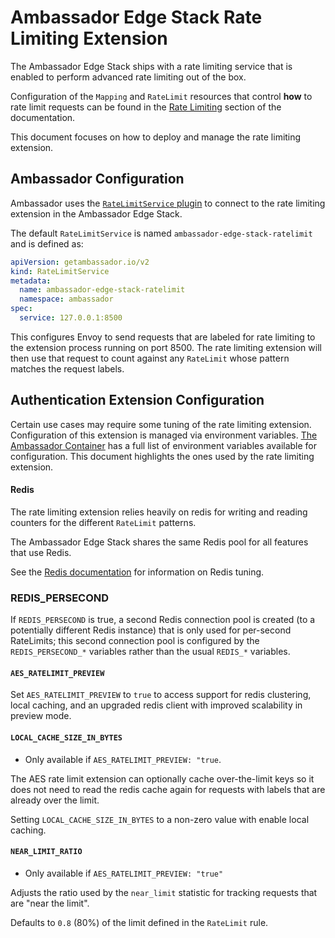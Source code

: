 # Ambassador Edge Stack Rate Limiting Extension

The Ambassador Edge Stack ships with a rate limiting service that is enabled
to perform advanced rate limiting out of the box.

Configuration of the `Mapping` and `RateLimit` resources that control **how**
to rate limit requests can be found in the
[Rate Limiting](../../../using/rate-limits) section of the documentation.

This document focuses on how to deploy and manage the rate limiting extension.

## Ambassador Configuration

Ambassador uses the [`RateLimitService` plugin](../../services/rate-limit-service) 
to connect to the rate limiting extension in the Ambassador Edge Stack.

The default `RateLimitService` is named `ambassador-edge-stack-ratelimit` and is 
defined as:

```yaml
apiVersion: getambassador.io/v2
kind: RateLimitService
metadata:
  name: ambassador-edge-stack-ratelimit
  namespace: ambassador
spec:
  service: 127.0.0.1:8500
```

This configures Envoy to send requests that are labeled for rate limiting to the
extension process running on port 8500. The rate limiting extension will then
use that request to count against any `RateLimit` whose pattern matches the
request labels.

## Authentication Extension Configuration

Certain use cases may require some tuning of the rate limiting extension. 
Configuration of this extension is managed via environment variables.
[The Ambassador Container](../../environment) has a full list of environment
variables available for configuration. This document highlights the ones used
by the rate limiting extension.

#### Redis

The rate limiting extension relies heavily on redis for writing and reading
counters for the different `RateLimit` patterns.

The Ambassador Edge Stack shares the same Redis pool for all features that use
Redis.

See the [Redis documentation](../../aes-redis) for information on Redis tuning.

### REDIS_PERSECOND

If `REDIS_PERSECOND` is true, a second Redis connection pool is created (to a
potentially different Redis instance) that is only used for per-second
RateLimits; this second connection pool is configured by the `REDIS_PERSECOND_*`
variables rather than the usual `REDIS_*` variables.

#### `AES_RATELIMIT_PREVIEW`

Set `AES_RATELIMIT_PREVIEW` to `true` to access support for redis clustering, 
local caching, and an upgraded redis client with improved scalability in 
preview mode.

#### `LOCAL_CACHE_SIZE_IN_BYTES`

* Only available if `AES_RATELIMIT_PREVIEW: "true`.

The AES rate limit extension can optionally cache over-the-limit keys so it does
not need to read the redis cache again for requests with labels that are already
over the limit. 

Setting `LOCAL_CACHE_SIZE_IN_BYTES` to a non-zero value with enable local 
caching.

#### `NEAR_LIMIT_RATIO`

* Only available if `AES_RATELIMIT_PREVIEW: "true"`

Adjusts the ratio used by the `near_limit` statistic for tracking requests that
are "near the limit".

Defaults to `0.8` (80%) of the limit defined in the `RateLimit` rule.

